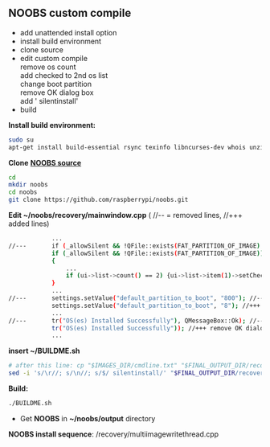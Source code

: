 NOOBS custom compile
---

- add unattended install option
- install build environment
- clone source
- edit custom compile  
	remove os count  
	add checked to 2nd os list  
	change boot partition  
	remove OK dialog box  
	add ' silentinstall'
- build  

**Install build environment:**  
```sh
sudo su
apt-get install build-essential rsync texinfo libncurses-dev whois unzip bc qt4-linguist-tools git-all
```
**Clone** [**NOOBS source**](https://github.com/raspberrypi/noobs)
```sh
cd
mkdir noobs
cd noobs
git clone https://github.com/raspberrypi/noobs.git
```  
**Edit ~/noobs/recovery/mainwindow.cpp** ( //-- = removed lines, //+++ added lines)  
```sh
			...
//---		if (_allowSilent && !QFile::exists(FAT_PARTITION_OF_IMAGE) && ui->list->count() == 1) //---  
			if (_allowSilent && !QFile::exists(FAT_PARTITION_OF_IMAGE)) //+++ remove os count  
			{
				...  
				if (ui->list->count() == 2) {ui->list->item(1)->setCheckState(Qt::Checked);} //+++ add checked to 2nd os list  
			}
			...  
//---		settings.setValue("default_partition_to_boot", "800"); //---  
			settings.setValue("default_partition_to_boot", "8"); //+++ change boot partition  
			...  
//---		tr("OS(es) Installed Successfully"), QMessageBox::Ok); //---  
			tr("OS(es) Installed Successfully")); //+++ remove OK dialog box  
			...  
```
**insert ~/BUILDME.sh**  
```sh
# after this line: cp "$IMAGES_DIR/cmdline.txt" "$FINAL_OUTPUT_DIR/recovery.cmdline"
sed -i 's/\r//; s/\n//; s/$/ silentinstall/' "$FINAL_OUTPUT_DIR/recovery.cmdline"
```
**Build:**  
```sh
./BUILDME.sh
```
- Get **NOOBS** in **~/noobs/output** directory  
  
    
**NOOBS install sequence**: /recovery/multiimagewritethread.cpp
